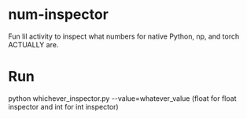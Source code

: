 # num-inspector
Fun lil activity to inspect what numbers for native Python, np, and torch ACTUALLY are.

# Run
python whichever_inspector.py --value=whatever_value (float for float inspector and int for int inspector)
